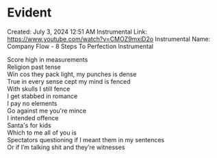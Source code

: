 # Evident

Created: July 3, 2024 12:51 AM
Instrumental Link: https://www.youtube.com/watch?v=CMOZ9mxiD2o
Instrumental Name: Company Flow - 8 Steps To Perfection Instrumental
     
Score high in measurements  
Religion past tense  
Win cos they pack light, my punches is dense  
True in every sense cept my mind is fenced  
With skulls I still fence  
I get stabbed in romance  
I pay no elements  
Go against me you're mince  
I intended offence  
Santa's for kids  
Which to me all of you is  
Spectators questioning if I meant them in my sentences  
Or if I’m talking shit and they’re witnesses  